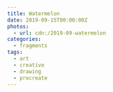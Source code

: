 ```yaml
---
title: Watermelon
date: 2019-09-15T00:00:00Z
photos:
  - url: cdn:/2019-09-watermelon
categories:
  - fragments
tags:
  - art
  - creative
  - drawing
  - procreate
---
```


